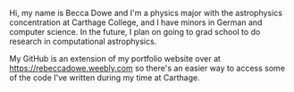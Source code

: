 Hi, my name is Becca Dowe and I'm a physics major with the astrophysics concentration at Carthage College, and I have minors in German and computer science.
In the future, I plan on going to grad school to do research in computational astrophysics.

My GitHub is an extension of my portfolio website over at https://rebeccadowe.weebly.com so there's an easier way to access some of the code I've written during my time at Carthage.
